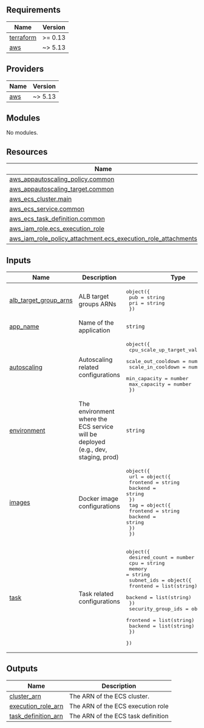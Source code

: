 <!-- BEGIN_TF_DOCS -->
## Requirements

| Name | Version |
|------|---------|
| <a name="requirement_terraform"></a> [terraform](#requirement\_terraform) | >= 0.13 |
| <a name="requirement_aws"></a> [aws](#requirement\_aws) | ~> 5.13 |

## Providers

| Name | Version |
|------|---------|
| <a name="provider_aws"></a> [aws](#provider\_aws) | ~> 5.13 |

## Modules

No modules.

## Resources

| Name | Type |
|------|------|
| [aws_appautoscaling_policy.common](https://registry.terraform.io/providers/hashicorp/aws/latest/docs/resources/appautoscaling_policy) | resource |
| [aws_appautoscaling_target.common](https://registry.terraform.io/providers/hashicorp/aws/latest/docs/resources/appautoscaling_target) | resource |
| [aws_ecs_cluster.main](https://registry.terraform.io/providers/hashicorp/aws/latest/docs/resources/ecs_cluster) | resource |
| [aws_ecs_service.common](https://registry.terraform.io/providers/hashicorp/aws/latest/docs/resources/ecs_service) | resource |
| [aws_ecs_task_definition.common](https://registry.terraform.io/providers/hashicorp/aws/latest/docs/resources/ecs_task_definition) | resource |
| [aws_iam_role.ecs_execution_role](https://registry.terraform.io/providers/hashicorp/aws/latest/docs/resources/iam_role) | resource |
| [aws_iam_role_policy_attachment.ecs_execution_role_attachments](https://registry.terraform.io/providers/hashicorp/aws/latest/docs/resources/iam_role_policy_attachment) | resource |

## Inputs

| Name | Description | Type | Default | Required |
|------|-------------|------|---------|:--------:|
| <a name="input_alb_target_group_arns"></a> [alb\_target\_group\_arns](#input\_alb\_target\_group\_arns) | ALB target groups ARNs | <pre>object({<br>    pub  = string<br>    pri = string<br>  })</pre> | n/a | yes |
| <a name="input_app_name"></a> [app\_name](#input\_app\_name) | Name of the application | `string` | n/a | yes |
| <a name="input_autoscaling"></a> [autoscaling](#input\_autoscaling) | Autoscaling related configurations | <pre>object({<br>    cpu_scale_up_target_value = number<br>    scale_out_cooldown        = number<br>    scale_in_cooldown         = number<br>    min_capacity              = number<br>    max_capacity              = number<br>  })</pre> | n/a | yes |
| <a name="input_environment"></a> [environment](#input\_environment) | The environment where the ECS service will be deployed (e.g., dev, staging, prod) | `string` | n/a | yes |
| <a name="input_images"></a> [images](#input\_images) | Docker image configurations | <pre>object({<br>    url = object({<br>      frontend = string<br>      backend  = string<br>    })<br>    tag = object({<br>      frontend = string<br>      backend  = string<br>    })<br>  })</pre> | n/a | yes |
| <a name="input_task"></a> [task](#input\_task) | Task related configurations | <pre>object({<br>    desired_count = number<br>    cpu           = string<br>    memory        = string<br>    subnet_ids = object({<br>      frontend         = list(string)<br>      backend          = list(string)<br>    })<br>    security_group_ids = object({<br>      frontend  = list(string)<br>      backend  = list(string)<br>    })<br>  })</pre> | n/a | yes |

## Outputs

| Name | Description |
|------|-------------|
| <a name="output_cluster_arn"></a> [cluster\_arn](#output\_cluster\_arn) | The ARN of the ECS cluster. |
| <a name="output_execution_role_arn"></a> [execution\_role\_arn](#output\_execution\_role\_arn) | The ARN of the ECS execution role |
| <a name="output_task_definition_arn"></a> [task\_definition\_arn](#output\_task\_definition\_arn) | The ARN of the  ECS task definition |
<!-- END_TF_DOCS -->